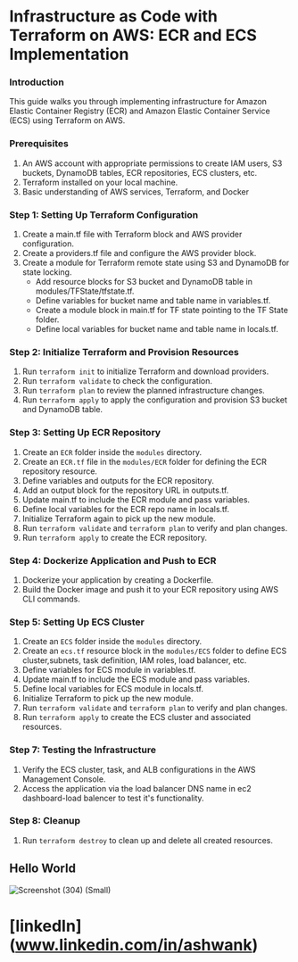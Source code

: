 # Infrastructure as Code with Terraform on AWS: ECR and ECS Implementation

### Introduction
This guide walks you through implementing infrastructure for Amazon Elastic Container Registry (ECR) and Amazon Elastic Container Service (ECS) using Terraform on AWS.

### Prerequisites
1. An AWS account with appropriate permissions to create IAM users, S3 buckets, DynamoDB tables, ECR repositories, ECS clusters, etc.
2. Terraform installed on your local machine.
3. Basic understanding of AWS services, Terraform, and Docker


### Step 1: Setting Up Terraform Configuration
1. Create a main.tf file with Terraform block and AWS provider configuration.
2. Create a providers.tf file and configure the AWS provider block.
3. Create a module for Terraform remote state using S3 and DynamoDB for state locking.
   - Add resource blocks for S3 bucket and DynamoDB table in modules/TFState/tfstate.tf.
   - Define variables for bucket name and table name in variables.tf.
   - Create a module block in main.tf for TF state pointing to the TF State folder.
   - Define local variables for bucket name and table name in locals.tf.

### Step 2: Initialize Terraform and Provision Resources
1. Run `terraform init` to initialize Terraform and download providers.
2. Run `terraform validate` to check the configuration.
3. Run `terraform plan` to review the planned infrastructure changes.
4. Run `terraform apply` to apply the configuration and provision S3 bucket and DynamoDB table.

### Step 3: Setting Up ECR Repository
1. Create an `ECR` folder inside the `modules` directory.
2. Create an `ECR.tf` file in the `modules/ECR` folder for defining the ECR repository resource.
3. Define variables and outputs for the ECR repository.
4. Add an output block for the repository URL in outputs.tf.
5. Update main.tf to include the ECR module and pass variables.
6. Define local variables for the ECR repo name in locals.tf.
7. Initialize Terraform again to pick up the new module.
8. Run `terraform validate` and `terraform plan` to verify and plan changes.
9. Run `terraform apply` to create the ECR repository.

### Step 4: Dockerize Application and Push to ECR
1. Dockerize your application by creating a Dockerfile.
2. Build the Docker image and push it to your ECR repository using AWS CLI commands.

### Step 5: Setting Up ECS Cluster
1. Create an `ECS` folder inside the `modules` directory.
2. Create an `ecs.tf` resource block in the `modules/ECS` folder to define ECS cluster,subnets,    task definition, IAM roles, load balancer, etc.
3. Define variables for ECS module in variables.tf.
5. Update main.tf to include the ECS module and pass variables.
6. Define local variables for ECS module in locals.tf.
4. Initialize Terraform to pick up the new module.
5. Run `terraform validate` and `terraform plan` to verify and plan changes.
6. Run `terraform apply` to create the ECS cluster and associated resources.

### Step 7: Testing the Infrastructure
1. Verify the ECS cluster, task, and ALB configurations in the AWS Management Console.
2. Access the application via the load balancer DNS name in ec2 dashboard-load balencer to test it's functionality.

### Step 8: Cleanup
1. Run `terraform destroy` to clean up and delete all created resources.

## Hello World

![Screenshot (304) (Small)](https://github.com/TheMannu/nodejsApp/assets/84488161/c3370898-e2cf-421d-a88d-83035f4b3b90)

# [linkedIn] (www.linkedin.com/in/ashwank)



